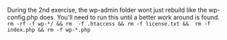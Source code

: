 During the 2nd exercise, the wp-admin folder wont just rebuild like the wp-config.php does. You'll need to run this until a better work around is found. 
`rm -rf -f wp-*/ && rm  -f .htaccess && rm -f license.txt &&  rm -f index.php && rm -f wp-*.php`